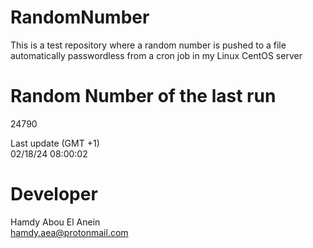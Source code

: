 # RandomNumber    
This is a test repository where a random number is pushed to a file automatically passwordless from a cron job in my Linux CentOS server    
# Random Number of the last run   
24790
      
Last update (GMT +1)    
02/18/24 08:00:02
# Developer    
Hamdy Abou El Anein   
hamdy.aea@protonmail.com
